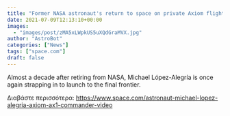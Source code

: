 ```yaml
---
title: "Former NASA astronaut's return to space on private Axiom flight will be 'a dream come true' (exclusive)"
date: 2021-07-09T12:13:10+00:00
images:
  - "images/post/zMA5xLWpkUS5uXQdGraMVX.jpg"
author: "AstroBot"
categories: ["News"]
tags: ["space.com"]
draft: false
---
```


Almost a decade after retiring from NASA, Michael López-Alegría is once again strapping in to launch to the final frontier. 

Διαβάστε περισσότερα: https://www.space.com/astronaut-michael-lopez-alegria-axiom-ax1-commander-video
